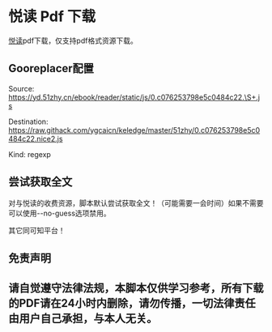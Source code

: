 # 悦读 Pdf 下载

[悦读](https://yd.51zhy.cn/)pdf下载，仅支持pdf格式资源下载。

## Gooreplacer配置

Source: <https://yd.51zhy.cn/ebook/reader/static/js/0.c076253798e5c0484c22.\S+.js>

Destination: <https://raw.githack.com/ygcaicn/keledge/master/51zhy/0.c076253798e5c0484c22.nice2.js>

Kind: regexp

## 尝试获取全文

对与悦读的收费资源，脚本默认尝试获取全文！（可能需要一会时间）如果不需要可以使用--no-guess选项禁用。

其它同可知平台！

## 免责声明

请自觉遵守法律法规，本脚本仅供学习参考，所有下载的PDF请在24小时内删除，请勿传播，一切法律责任由用户自己承担，与本人无关。
---
